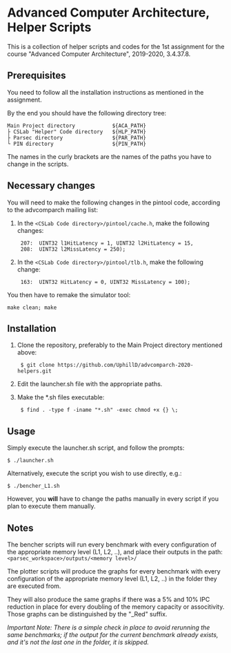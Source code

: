 # Advanced Computer Architecture, Helper Scripts

This is a collection of helper scripts and codes for the 1st assignment for the course "Advanced Computer Architecture", 2019-2020, 3.4.37.8.

## Prerequisites

You need to follow all the installation instructions as mentioned in the assignment.

By the end you should have the following directory tree:

    Main Project directory            ${ACA_PATH}
    ├ CSLab "Helper" Code directory   ${HLP_PATH}
    ├ Parsec directory                ${PAR_PATH}
    └ PIN directory                   ${PIN_PATH}

The names in the curly brackets are the names of the paths you have to change in the scripts.

## Necessary changes

You will need to make the following changes in the pintool code, according to the advcomparch mailing list:

1. In the `<CSLab Code directory>/pintool/cache.h`, make the following changes:

        207:  UINT32 l1HitLatency = 1, UINT32 l2HitLatency = 15,
        208:  UINT32 l2MissLatency = 250);

2. In the `<CSLab Code directory>/pintool/tlb.h`, make the following change:

        163:  UINT32 HitLatency = 0, UINT32 MissLatency = 100);

You then have to remake the simulator tool:

    make clean; make

## Installation

1. Clone the repository, preferably to the Main Project directory mentioned above:

        $ git clone https://github.com/UphillD/advcomparch-2020-helpers.git

2. Edit the launcher.sh file with the appropriate paths.

3. Make the \*.sh files executable:

        $ find . -type f -iname "*.sh" -exec chmod +x {} \;

## Usage

Simply execute the launcher.sh script, and follow the prompts:

    $ ./launcher.sh

Alternatively, execute the script you wish to use directly, e.g.:

    $ ./bencher_L1.sh

However, you **will** have to change the paths manually in every script if you plan to execute them manually.

## Notes

The bencher scripts will run every benchmark with every configuration of the appropriate memory level (L1, L2, ..), and place their outputs in the path: `<parsec_workspace>/outputs/<memory level>/`

The plotter scripts will produce the graphs for every benchmark with every configuration of the appropriate memory level (L1, L2, ..) in the folder they are executed from.

They will also produce the same graphs if there was a 5% and 10% IPC reduction in place for every doubling of the memory capacity or associtivity. Those graphs can be distinguished by the "_Red" suffix.

*Important Note: There is a simple check in place to avoid rerunning the same benchmarks; if the output for the current benchmark already exists, and it's not the last one in the folder, it is skipped.*
